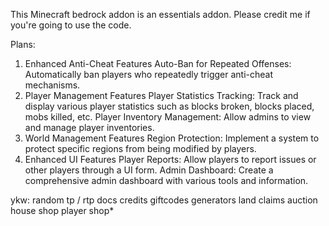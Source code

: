 This Minecraft bedrock addon is an essentials addon. Please credit me if you're going to use the code.

Plans:

1. Enhanced Anti-Cheat Features
Auto-Ban for Repeated Offenses: Automatically ban players who repeatedly trigger anti-cheat mechanisms.
2. Player Management Features
Player Statistics Tracking: Track and display various player statistics such as blocks broken, blocks placed, mobs killed, etc.
Player Inventory Management: Allow admins to view and manage player inventories.
3. World Management Features
Region Protection: Implement a system to protect specific regions from being modified by players.
4. Enhanced UI Features
Player Reports: Allow players to report issues or other players through a UI form.
Admin Dashboard: Create a comprehensive admin dashboard with various tools and information.

ykw:
    random tp / rtp
    docs
    credits
    giftcodes
    generators
    land claims
    auction house
    shop 
    player shop*